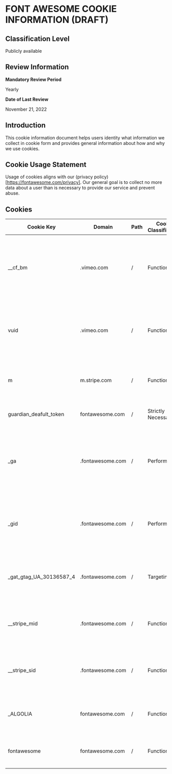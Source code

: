 # FONT AWESOME COOKIE INFORMATION (DRAFT)

## Classification Level
Publicly available

## Review Information

__Mandatory Review Period__

Yearly

__Date of Last Review__

November 21, 2022

## Introduction

This cookie information document helps users identity what information we collect in cookie form and provides general 
information about how and why we use cookies.

## Cookie Usage Statement

Usage of cookies aligns with our (privacy policy)[https://fontawesome.com/privacy]. Our general goal is to collect no more 
data about a user than is necessary to provide our service and prevent abuse.

## Cookies 

| Cookie Key | Domain | Path | Cookie Classification | Cookie Type | Expiration | Description |
|------------|--------|------|-----------------------|-------------|------------|-------------|
| __cf_bm | .vimeo.com | / | Functionality | Third-party | 30 minutes | This cookie is used by Cloudflare to distinguish between humans and bots and set by Vimeo for their embeded videos. |
| vuid | .vimeo.com | / | Functionality | Third-party | 2 years | Vimeo installs this cookie to collect tracking information by setting a unique ID to embed videos to the website. |
| m | m.stripe.com | / | Functionality | Third-party | 2 years | This cookie is used to manage payment activities with Stripe. |
| guardian_deafult_token | fontawesome.com | / | Strictly Necessary | First-party | 3 months | This cookie is set after login and used for authentication. |
| _ga | .fontawesome.com | / | Performance | First-party | 2 years | This cookie is used to distinguish unique users by assigning a randomly generated number as a client identifier. |
| _gid | .fontawesome.com | / | Performance | First-party | 1 day | This cookie stores and updates a unique value for each page visited and is used to count and track pageviews. |
| _gat_gtag_UA_30136587_4 | .fontawesome.com | / | Targeting | First-party | 2 hours | This cookie is part of Google Analytics and is used to limit requests (throttle request rate). |
| __stripe_mid | .fontawesome.com | / | Functionality | First-party | 1 year | This cookie is part of a fraud prevention measure in Stripe's payment service. |
| __stripe_sid | .fontawesome.com | / | Functionality | First-party | 30 minutes | This cookie is part of a fraud prevention measure in Stripe's payment service. | 
| _ALGOLIA | fontawesome.com | / | Functionality | First-party | 6 months | This cookie is used to manage Algolia search within Font Awesome. |
| fontawesome | fontawesome.com | / | Functionality | First-party | Session | This cookie manages session state within Font Awesome. |

